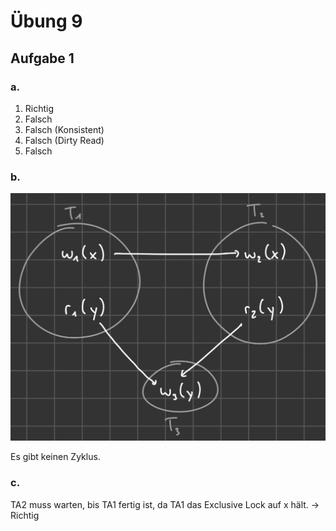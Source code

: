 
# Übung 9

## Aufgabe 1

### a.

1. Richtig
2. Falsch
3. Falsch (Konsistent)
4. Falsch (Dirty Read)
5. Falsch

### b.

![Graph](serialisierbarkeitsgraph.png)

Es gibt keinen Zyklus.

### c.

TA2 muss warten, bis TA1 fertig ist, da TA1 das Exclusive Lock auf x hält.
-> Richtig